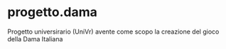 progetto.dama
=============

Progetto universirario (UniVr) avente come scopo la creazione del gioco della Dama Italiana
